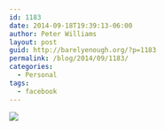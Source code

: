 ```yaml
---
id: 1183
date: 2014-09-18T19:39:13-06:00
author: Peter Williams
layout: post
guid: http://barelyenough.org/?p=1183
permalink: /blog/2014/09/1183/
categories:
  - Personal
tags:
  - facebook
---
```

![](http://ift.tt/1u5ecZk)